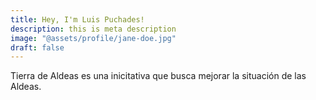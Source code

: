 ```yaml
---
title: Hey, I'm Luis Puchades!
description: this is meta description
image: "@assets/profile/jane-doe.jpg"
draft: false
---
```


Tierra de Aldeas es una inicitativa que busca mejorar la situación de las Aldeas. 
